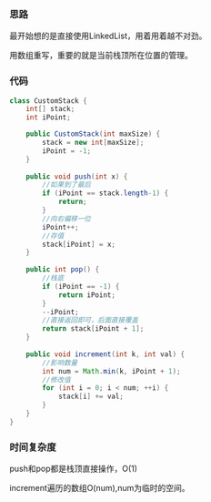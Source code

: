 ### 思路

最开始想的是直接使用LinkedList，用着用着越不对劲。

用数组重写，重要的就是当前栈顶所在位置的管理。

### 代码

```java
class CustomStack {
    int[] stack;
    int iPoint;

    public CustomStack(int maxSize) {
        stack = new int[maxSize];
        iPoint = -1;
    }
    
    public void push(int x) {
        //如果到了最后
        if (iPoint == stack.length-1) {
            return;
        }
        //向右偏移一位
        iPoint++;
        //存值
        stack[iPoint] = x;
    }
    
    public int pop() {
        //栈底
        if (iPoint == -1) {
            return iPoint;
        }
        --iPoint;
        //直接返回即可，后面直接覆盖
        return stack[iPoint + 1];
    }
    
    public void increment(int k, int val) {
        //影响数量
        int num = Math.min(k, iPoint + 1);
        //修改值
        for (int i = 0; i < num; ++i) {
            stack[i] += val;
        }
    }
}
```

### 时间复杂度

push和pop都是栈顶直接操作，O(1)

increment遍历的数组O(num),num为临时的空间。